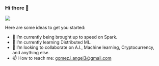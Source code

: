 ### Hi there 👋

![](https://user-images.githubusercontent.com/68249354/100056329-20747680-2deb-11eb-942b-208b2fa4baab.jpg)

Here are some ideas to get you started:

- 🔭 I’m currently being brought up to speed on Spark.
- 🌱 I’m currently learning Distributed ML.
- 👯 I’m looking to collaborate on A.I., Machine learning, Cryptocurrency, and anything else.
- 📫 How to reach me: gomez.i.angel3@gmail.com

